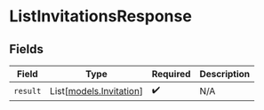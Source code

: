 # ListInvitationsResponse


## Fields

| Field                                              | Type                                               | Required                                           | Description                                        |
| -------------------------------------------------- | -------------------------------------------------- | -------------------------------------------------- | -------------------------------------------------- |
| `result`                                           | List[[models.Invitation](../models/invitation.md)] | :heavy_check_mark:                                 | N/A                                                |